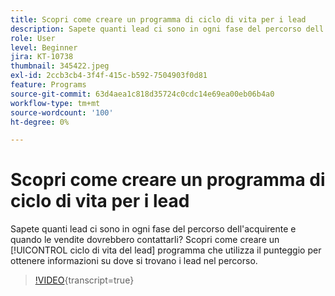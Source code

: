 ```yaml
---
title: Scopri come creare un programma di ciclo di vita per i lead
description: Sapete quanti lead ci sono in ogni fase del percorso dell'acquirente e quando le vendite dovrebbero contattarli? Scopri come creare un [!UICONTROL ciclo di vita del lead] programma che utilizza il punteggio per ottenere informazioni su dove si trovano i lead nel percorso.
role: User
level: Beginner
jira: KT-10738
thumbnail: 345422.jpeg
exl-id: 2ccb3cb4-3f4f-415c-b592-7504903f0d81
feature: Programs
source-git-commit: 63d4aea1c818d35724c0cdc14e69ea00eb06b4a0
workflow-type: tm+mt
source-wordcount: '100'
ht-degree: 0%

---
```


# Scopri come creare un programma di ciclo di vita per i lead

Sapete quanti lead ci sono in ogni fase del percorso dell&#39;acquirente e quando le vendite dovrebbero contattarli? Scopri come creare un [!UICONTROL ciclo di vita del lead] programma che utilizza il punteggio per ottenere informazioni su dove si trovano i lead nel percorso.

>[!VIDEO](https://video.tv.adobe.com/v/345422/?quality=12&learn=on){transcript=true}
